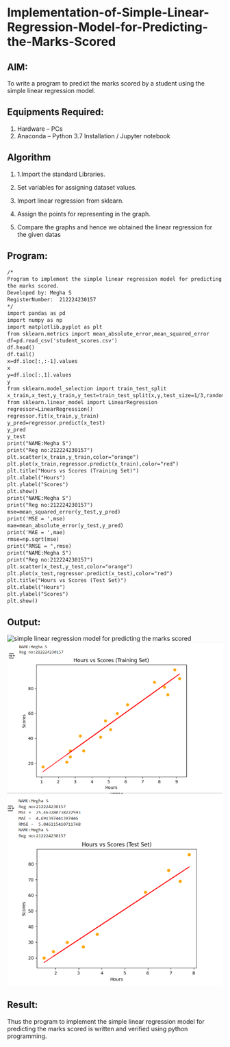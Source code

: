 # Implementation-of-Simple-Linear-Regression-Model-for-Predicting-the-Marks-Scored

## AIM:
To write a program to predict the marks scored by a student using the simple linear regression model.

## Equipments Required:
1. Hardware – PCs
2. Anaconda – Python 3.7 Installation / Jupyter notebook

## Algorithm
1. 1.Import the standard Libraries.

2. Set variables for assigning dataset values.

3. Import linear regression from sklearn.

4. Assign the points for representing in the graph.

5. Compare the graphs and hence we obtained the linear regression for the given datas

## Program:
```
/*
Program to implement the simple linear regression model for predicting the marks scored.
Developed by: Megha S
RegisterNumber:  212224230157
*/
import pandas as pd
import numpy as np
import matplotlib.pyplot as plt
from sklearn.metrics import mean_absolute_error,mean_squared_error
df=pd.read_csv('student_scores.csv')
df.head()
df.tail()
x=df.iloc[:,:-1].values
x
y=df.iloc[:,1].values
y
from sklearn.model_selection import train_test_split
x_train,x_test,y_train,y_test=train_test_split(x,y,test_size=1/3,random_state=0)
from sklearn.linear_model import LinearRegression
regressor=LinearRegression()
regressor.fit(x_train,y_train)
y_pred=regressor.predict(x_test)
y_pred
y_test
print("NAME:Megha S")
print("Reg no:212224230157")
plt.scatter(x_train,y_train,color="orange")
plt.plot(x_train,regressor.predict(x_train),color="red")
plt.title("Hours vs Scores (Training Set)")
plt.xlabel("Hours")
plt.ylabel("Scores")
plt.show()
print("NAME:Megha S")
print("Reg no:212224230157")
mse=mean_squared_error(y_test,y_pred)
print('MSE = ',mse)
mae=mean_absolute_error(y_test,y_pred)
print('MAE = ',mae)
rmse=np.sqrt(mse)
print("RMSE = ",rmse)
print("NAME:Megha S")
print("Reg no:212224230157")
plt.scatter(x_test,y_test,color="orange")
plt.plot(x_test,regressor.predict(x_test),color="red")
plt.title("Hours vs Scores (Test Set)")
plt.xlabel("Hours")
plt.ylabel("Scores")
plt.show()
```

## Output:
![simple linear regression model for predicting the marks scored](sam.png)
![output](<Screenshot 2025-08-20 160417.png>)
![output](<Screenshot 2025-08-20 160430.png>)


## Result:
Thus the program to implement the simple linear regression model for predicting the marks scored is written and verified using python programming.
